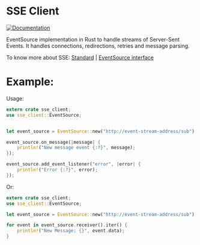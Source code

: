 # SSE Client

[![Documentation](https://docs.rs/sse-client/badge.svg)](https://docs.rs/sse-client/)

EventSource implementation in Rust to handle streams of Server-Sent Events.
It handles connections, redirections, retries and message parsing.

To know more about SSE: [Standard](https://html.spec.whatwg.org/multipage/server-sent-events.html) | [EventSource interface](https://developer.mozilla.org/en-US/docs/Web/API/EventSource)

# Example:

Usage:

```rust
extern crate sse_client;
use sse_client::EventSource;


let event_source = EventSource::new("http://event-stream-address/sub").unwrap();

event_source.on_message(|message| {
    println!("New message event {:?}", message);
});

event_source.add_event_listener("error", |error| {
    println!("Error {:?}", error);
});

```

Or:

```rust
extern crate sse_client;
use sse_client::EventSource;

let event_source = EventSource::new("http://event-stream-address/sub").unwrap();

for event in event_source.receiver().iter() {
    println!("New Message: {}", event.data);
}
```

